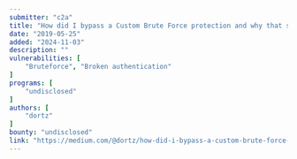 ```yaml
---
submitter: "c2a"
title: "How did I bypass a Custom Brute Force protection and why that solution is not a good idea?"
date: "2019-05-25"
added: "2024-11-03"
description: ""
vulnerabilities: [
    "Bruteforce", "Broken authentication"
]
programs: [
    "undisclosed"
]
authors: [
    "dortz"
]
bounty: "undisclosed"
link: "https://medium.com/@dortz/how-did-i-bypass-a-custom-brute-force-protection-and-why-that-solution-is-not-a-good-idea-4bec705004f9"
---
```




